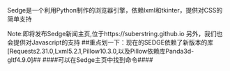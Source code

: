 Sedge是一个利用Python制作的浏览器引擎，依赖lxml和tkinter，提供对CSS的简单支持

Note:即将发布Sedge新闻主页,位于https://suberstring.github.io 另外，我们也会提供对Javascript的支持
##重点划一下：现在的SEDGE依赖了新版本的库[Requests2.31.0,Lxml5.2.1,Pillow10.3.0,以及Pillow依赖库Panda3d-gltf4.9.0]##
####可以在Sedge主页中找到命令####